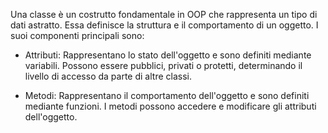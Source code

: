 Una classe è un costrutto fondamentale in OOP che rappresenta un tipo di dati astratto. Essa definisce la struttura e il comportamento di un oggetto. I suoi componenti principali sono:

- Attributi: Rappresentano lo stato dell'oggetto e sono definiti mediante variabili. Possono essere pubblici, privati o protetti, determinando il livello di accesso da parte di altre classi.

- Metodi: Rappresentano il comportamento dell'oggetto e sono definiti mediante funzioni. I metodi possono accedere e modificare gli attributi dell'oggetto.
